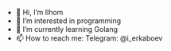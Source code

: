 - 👋 Hi, I’m Ilhom
- 👀 I’m interested in programming
- 🌱 I’m currently learning Golang
- 📫 How to reach me: Telegram: @i_erkaboev
